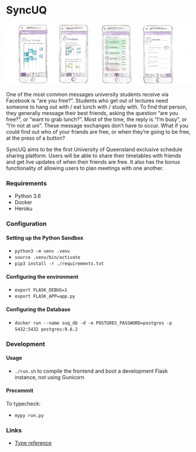 # SyncUQ

![Mobile app mockups](/docs/app_layout.jpg)

One of the most common messages university students receive via Facebook is “are you free?”. Students who get out of lectures need someone to hang out with / eat lunch with / study with. To find that person, they generally message their best friends, asking the question “are you free?”, or “want to grab lunch?”. Most of the time, the reply is “I’m busy”, or “I’m not at uni”. These message exchanges don’t have to occur. What if you could find out who of your friends are free, or when they’re going to be free, at the press of a button?

SyncUQ aims to be the first University of Queensland exclusive schedule sharing platform. Users will be able to share their timetables with friends and get live updates of when their friends are free. It also has the bonus functionality of allowing users to plan meetings with one another.

### Requirements

- Python 3.6
- Docker
- Heroku

### Configuration

#### Setting up the Python Sandbox

- `python3 -m venv .venv`
- `source .venv/bin/activate`
- `pip3 install -r ./requirements.txt`

#### Configuring the environment

- `export FLASK_DEBUG=1`
- `export FLASK_APP=app.py`

#### Configuring the Database

- `docker run --name suq_db -d -e POSTGRES_PASSWORD=postgres -p 5432:5432 postgres:9.6.2`

### Development

#### Usage

- `./run.sh` to compile the frontend and boot a development Flask instance, not using Gunicorn

#### Precommit

To typecheck:

- `mypy run.py`

### Links

- [Type reference](https://docs.python.org/3/library/typing.html)
